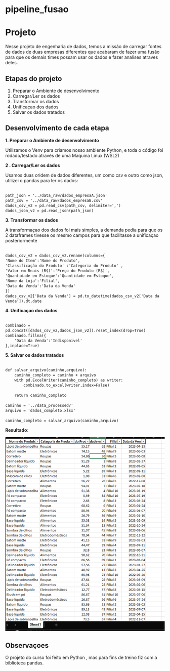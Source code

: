 # pipeline_fusao

# Projeto

Nesse projeto de engenharia de dados, temos a missão de carregar fontes de dados de duas empresas diferentes que acabaram de fazer uma fusão para que os demais times possam usar os dados e fazer analises atraves deles.

## Etapas do projeto

1. Preparar o Ambiente de desenvolvimento
2. Carregar/Ler  os dados
3. Transformar os dados
4. Unificaçao dos dados
5. Salvar os dados tratados

## Desenvolvimento de cada etapa

**1. Preparar o Ambiente de desenvolvimento**

Utilizamos o Venv para criamos nosso ambiente Python, e toda o código foi rodado/testado através de uma Maquina Linux (WSL2)

**2 . Carregar/Ler  os dados**

Usamos duas oridem de dados diferentes, um como csv e outro como json, utilizei o pandas para ler os dados:

```py:

path_json = '../data_raw/dados_empresaA.json'
path_csv = '../data_raw/dados_empresaB.csv'
dados_csv_v2 = pd.read_csv(path_csv, delimiter=',')
dados_json_v2 = pd.read_json(path_json)

```

**3. Transformar os dados**

A transformaçao dos dados foi mais simples, a demanda pedia para que os 2 dataframes tivesse os mesmo campos para que facilitasse a unificaçao posteriormente


```py:

dados_csv_v2 = dados_csv_v2.rename(columns={
'Nome do Item':'Nome do Produto',
'Classificação do Produto' :'Categoria do Produto' ,
'Valor em Reais (R$)':'Preço do Produto (R$)',
'Quantidade em Estoque':'Quantidade em Estoque',
'Nome da Loja':'Filial',
'Data da Venda':'Data da Venda'
})
dados_csv_v2['Data da Venda'] = pd.to_datetime(dados_csv_v2['Data da Venda']).dt.date

```

**4. Unificaçao dos dados**

```py:

combinado = pd.concat([dados_csv_v2,dados_json_v2]).reset_index(drop=True)
combinado.fillna({
    'Data da Venda':'Indisponivel'
},inplace=True)

```

**5. Salvar os dados tratados**

```py:

def salvar_arquivo(caminho,arquivo):
    caminho_completo = caminho + arquivo
    with pd.ExcelWriter(caminho_completo) as writer:
        combinado.to_excel(writer,index=False)
    
    return caminho_completo

caminho = '../data_processed/'
arquivo = 'dados_completo.xlsx'

caminho_completo = salvar_arquivo(caminho,arquivo)

```


**Resultado**:

![Projeto](./img/projeto_excel.png)



## Observaçoes

O projeto do curso foi feito em Python , mas para fins de treino fiz com a biblioteca pandas.